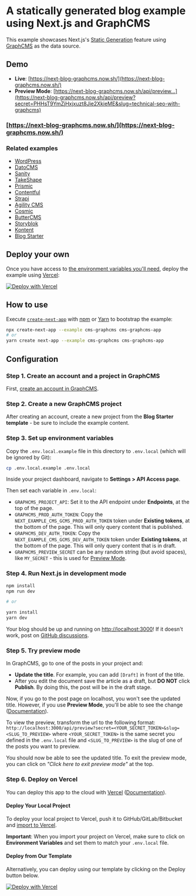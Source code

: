 # A statically generated blog example using Next.js and GraphCMS

This example showcases Next.js's [Static Generation](https://nextjs.org/docs/basic-features/pages) feature using [GraphCMS](https://www.graphcms.com/) as the data source.

## Demo

- **Live**: [https://next-blog-graphcms.now.sh/](https://next-blog-graphcms.now.sh/)
- **Preview Mode**: [https://next-blog-graphcms.now.sh/api/preview...](https://next-blog-graphcms.now.sh/api/preview?secret=PHHsT9YmZjHxjxuzt8Jie2XkieME&slug=technical-seo-with-graphcms)

### [https://next-blog-graphcms.now.sh/](https://next-blog-graphcms.now.sh/)

### Related examples

- [WordPress](/examples/cms-wordpress)
- [DatoCMS](/examples/cms-datocms)
- [Sanity](/examples/cms-sanity)
- [TakeShape](/examples/cms-takeshape)
- [Prismic](/examples/cms-prismic)
- [Contentful](/examples/cms-contentful)
- [Strapi](/examples/cms-strapi)
- [Agility CMS](/examples/cms-agilitycms)
- [Cosmic](/examples/cms-cosmic)
- [ButterCMS](/examples/cms-buttercms)
- [Storyblok](/examples/cms-storyblok)
- [Kontent](/examples/cms-kontent)
- [Blog Starter](/examples/blog-starter)

## Deploy your own

Once you have access to [the environment variables you'll need](#step-3-set-up-environment-variables), deploy the example using [Vercel](https://vercel.com?utm_source=github&utm_medium=readme&utm_campaign=next-example):

[![Deploy with Vercel](https://vercel.com/button)](https://vercel.com/import/git?c=1&s=https://github.com/vercel/next.js/tree/canary/examples/cms-graphcms&env=GRAPHCMS_PROJECT_API,GRAPHCMS_PROD_AUTH_TOKEN,GRAPHCMS_DEV_AUTH_TOKEN,GRAPHCMS_PREVIEW_SECRET&envDescription=Required%20to%20connect%20the%20app%20with%20GraphCMS&envLink=https://vercel.link/cms-graphcms-env)

## How to use

Execute [`create-next-app`](https://github.com/zeit/next.js/tree/canary/packages/create-next-app) with [npm](https://docs.npmjs.com/cli/init) or [Yarn](https://yarnpkg.com/lang/en/docs/cli/create/) to bootstrap the example:

```bash
npx create-next-app --example cms-graphcms cms-graphcms-app
# or
yarn create next-app --example cms-graphcms cms-graphcms-app
```

## Configuration

### Step 1. Create an account and a project in GraphCMS

First, [create an account in GraphCMS](https://app.graphcms.com).

### Step 2. Create a new GraphCMS project

After creating an account, create a new project from the **Blog Starter template** - be sure to include the example content.

### Step 3. Set up environment variables

Copy the `.env.local.example` file in this directory to `.env.local` (which will be ignored by Git):

```bash
cp .env.local.example .env.local
```

Inside your project dashboard, navigate to **Settings > API Access page**.

Then set each variable in `.env.local`:

- `GRAPHCMS_PROJECT_API`: Set it to the API endpoint under **Endpoints**, at the top of the page.
- `GRAPHCMS_PROD_AUTH_TOKEN`: Copy the `NEXT_EXAMPLE_CMS_GCMS_PROD_AUTH_TOKEN` token under **Existing tokens**, at the bottom of the page. This will only query content that is published.
- `GRAPHCMS_DEV_AUTH_TOKEN`: Copy the `NEXT_EXAMPLE_CMS_GCMS_DEV_AUTH_TOKEN` token under **Existing tokens**, at the bottom of the page. This will only query content that is in draft.
- `GRAPHCMS_PREVIEW_SECRET` can be any random string (but avoid spaces), like `MY_SECRET` - this is used for [Preview Mode](https://nextjs.org/docs/advanced-features/preview-mode).

### Step 4. Run Next.js in development mode

```bash
npm install
npm run dev

# or

yarn install
yarn dev
```

Your blog should be up and running on [http://localhost:3000](http://localhost:3000)! If it doesn't work, post on [GitHub discussions](https://github.com/zeit/next.js/discussions).

### Step 5. Try preview mode

In GraphCMS, go to one of the posts in your project and:

- **Update the title**. For example, you can add `[Draft]` in front of the title.
- After you edit the document save the article as a draft, but **DO NOT** click **Publish**. By doing this, the post will be in the draft stage.

Now, if you go to the post page on localhost, you won't see the updated title. However, if you use **Preview Mode**, you'll be able to see the change ([Documentation](/docs/advanced-features/preview-mode.md)).

To view the preview, transform the url to the following format: `http://localhost:3000/api/preview?secret=<YOUR_SECRET_TOKEN>&slug=<SLUG_TO_PREVIEW>` where `<YOUR_SECRET_TOKEN>` is the same secret you defined in the `.env.local` file and `<SLUG_TO_PREVIEW>` is the slug of one of the posts you want to preview.

You should now be able to see the updated title. To exit the preview mode, you can click on _"Click here to exit preview mode"_ at the top.

### Step 6. Deploy on Vercel

You can deploy this app to the cloud with [Vercel](https://vercel.com?utm_source=github&utm_medium=readme&utm_campaign=next-example) ([Documentation](https://nextjs.org/docs/deployment)).

#### Deploy Your Local Project

To deploy your local project to Vercel, push it to GitHub/GitLab/Bitbucket and [import to Vercel](https://vercel.com/import/git?utm_source=github&utm_medium=readme&utm_campaign=next-example).

**Important**: When you import your project on Vercel, make sure to click on **Environment Variables** and set them to match your `.env.local` file.

#### Deploy from Our Template

Alternatively, you can deploy using our template by clicking on the Deploy button below.

[![Deploy with Vercel](https://vercel.com/button)](https://vercel.com/import/git?c=1&s=https://github.com/vercel/next.js/tree/canary/examples/cms-graphcms&env=GRAPHCMS_PROJECT_API,GRAPHCMS_PROD_AUTH_TOKEN,GRAPHCMS_DEV_AUTH_TOKEN,GRAPHCMS_PREVIEW_SECRET&envDescription=Required%20to%20connect%20the%20app%20with%20GraphCMS&envLink=https://vercel.link/cms-graphcms-env)

